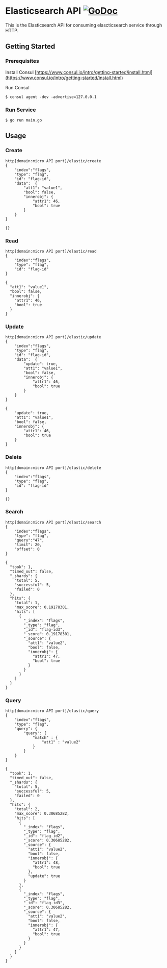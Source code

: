 # Elasticsearch API [![GoDoc](https://godoc.org/github.com/Rakanixu/elasticsearch/api?status.svg)](https://godoc.org/github.com/Rakanixu/elasticsearch/api)

This is the Elasticsearch API for consuming elascticsearch service through HTTP.

## Getting Started

### Prerequisites

Install Consul
[https://www.consul.io/intro/getting-started/install.html](https://www.consul.io/intro/getting-started/install.html)

Run Consul
```
$ consul agent -dev -advertise=127.0.0.1
```

### Run Service

```
$ go run main.go
```


## Usage 

### Create
```
http[domain:micro API port]/elastic/create
{
    "index":"flags", 
    "type": "flag", 
    "id": "flag-id", 
    "data":  {
        "att1": "value1", 
        "bool": false, 
        "innerobj": {
            "attr1": 46,
            "bool": true
        }
    }
}

{}
```

### Read
```
http[domain:micro API port]/elastic/read
{
    "index":"flags", 
    "type": "flag", 
    "id": "flag-id"
}

{
  "att1": "value1",
  "bool": false,
  "innerobj": {
    "attr1": 46,
    "bool": true
  }
}
```

### Update
```
http[domain:micro API port]/elastic/update
{
    "index":"flags", 
    "type": "flag", 
    "id": "flag-id",
    "data":  {
        "update": true,
        "att1": "value1", 
        "bool": false, 
        "innerobj": {
            "attr1": 46,
            "bool": true
        }
    }
}

{
    "update": true,
    "att1": "value1", 
    "bool": false, 
    "innerobj": {
        "attr1": 46,
        "bool": true
    }
}
```

### Delete
```
http[domain:micro API port]/elastic/delete
{
    "index":"flags", 
    "type": "flag", 
    "id": "flag-id"
}

{}
```

### Search
```
http[domain:micro API port]/elastic/search
{
    "index":"flags", 
    "type": "flag", 
    "query":"47", 
    "limit": 20, 
    "offset": 0
}

{
  "took": 1,
  "timed_out": false,
  "_shards": {
    "total": 5,
    "successful": 5,
    "failed": 0
  },
  "hits": {
    "total": 1,
    "max_score": 0.19178301,
    "hits": [
      {
        "_index": "flags",
        "_type": "flag",
        "_id": "flag-id3",
        "_score": 0.19178301,
        "_source": {
          "att1": "value2",
          "bool": false,
          "innerobj": {
            "attr1": 47,
            "bool": true
          }
        }
      }
    ]
  }
}
```

### Query
```
http[domain:micro API port]/elastic/query
{
    "index":"flags", 
    "type": "flag", 
    "query": {
        "query": { 
            "match" : {
                "att1" : "value2"
            }
        }
    }
}

{
  "took": 1,
  "timed_out": false,
  "_shards": {
    "total": 5,
    "successful": 5,
    "failed": 0
  },
  "hits": {
    "total": 2,
    "max_score": 0.30685282,
    "hits": [
      {
        "_index": "flags",
        "_type": "flag",
        "_id": "flag-id2",
        "_score": 0.30685282,
        "_source": {
          "att1": "value2",
          "bool": false,
          "innerobj": {
            "attr1": 48,
            "bool": true
          },
          "update": true
        }
      },
      {
        "_index": "flags",
        "_type": "flag",
        "_id": "flag-id3",
        "_score": 0.30685282,
        "_source": {
          "att1": "value2",
          "bool": false,
          "innerobj": {
            "attr1": 47,
            "bool": true
          }
        }
      }
    ]
  }
}
```

